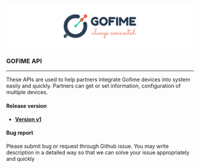 

<p align="center">
<img src="materials/img/Gofime%20API%20header.png" alt=""/>
</p>

### GOFIME API

------

These APIs are used to help partners integrate Gofime devices into system easily and quickly. Partners can get or set information, configuration of multiple devices.



#### Release version

- [**Version v1**](v1/README.md)



#### Bug report

Please submit bug or request through Github issue. You may write description in a detailed way so that we can solve your issue appropriately and quickly 







